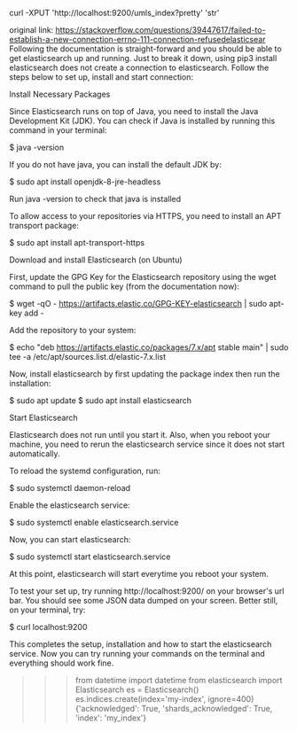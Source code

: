 curl -XPUT 'http://localhost:9200/umls_index?pretty' 'str'

original link: https://stackoverflow.com/questions/39447617/failed-to-establish-a-new-connection-errno-111-connection-refusedelasticsear
Following the documentation is straight-forward and you should be able to get elasticsearch up and running. Just to break it down, using pip3 install elasticsearch does not create a connection to elasticsearch. Follow the steps below to set up, install and start connection:

Install Necessary Packages

Since Elasticsearch runs on top of Java, you need to install the Java Development Kit (JDK). You can check if Java is installed by running this command in your terminal:

$ java -version

If you do not have java, you can install the default JDK by:

$  sudo apt install openjdk-8-jre-headless 

Run java -version to check that java is installed

To allow access to your repositories via HTTPS, you need to install an APT transport package:

$ sudo apt install apt-transport-https

Download and install Elasticsearch (on Ubuntu)

First, update the GPG Key for the Elasticsearch repository using the wget command to pull the public key (from the documentation now):

$ wget -qO - https://artifacts.elastic.co/GPG-KEY-elasticsearch | sudo apt-key add -

Add the repository to your system:

$ echo "deb https://artifacts.elastic.co/packages/7.x/apt stable main" | sudo tee -a /etc/apt/sources.list.d/elastic-7.x.list

Now, install elasticsearch by first updating the package index then run the installation:

$ sudo apt update
$ sudo apt install elasticsearch

Start Elasticsearch

Elasticsearch does not run until you start it. Also, when you reboot your machine, you need to rerun the elasticsearch service since it does not start automatically.

To reload the systemd configuration, run:

$ sudo systemctl daemon-reload

Enable the elasticsearch service:

$ sudo systemctl enable elasticsearch.service

Now, you can start elasticsearch:

$ sudo systemctl start elasticsearch.service

At this point, elasticsearch will start everytime you reboot your system.

To test your set up, try running http://localhost:9200/ on your browser's url bar. You should see some JSON data dumped on your screen. Better still, on your terminal, try:

$ curl localhost:9200

This completes the setup, installation and how to start the elasticsearch service. Now you can try running your commands on the terminal and everything should work fine.

>>> from datetime import datetime
>>> from elasticsearch import Elasticsearch
>>> es = Elasticsearch()
>>> es.indices.create(index='my-index', ignore=400)
{'acknowledged': True, 'shards_acknowledged': True, 'index': 'my_index'}


